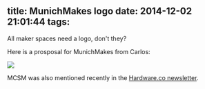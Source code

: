 title: MunichMakes logo
date: 2014-12-02 21:01:44
tags:
---
All maker spaces need a logo, don't they?

Here is a prosposal for MunichMakes from Carlos:

<img src="/images/MunichMakeS-logo.png" />

MCSM was also mentioned recently in the [Hardware.co newsletter](http://us4.campaign-archive1.com/?u=3ad4723c242309ae4b57d7ec7&id=3231a41e86&e=0e9e56c6ab).

